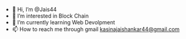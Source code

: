 - 👋 Hi, I’m @Jais44
- 👀 I’m interested in Block Chain
- 🌱 I’m currently learning Web Devolpment
- 📫 How to reach me through gmail kasinajaishankar44@gmail.com
